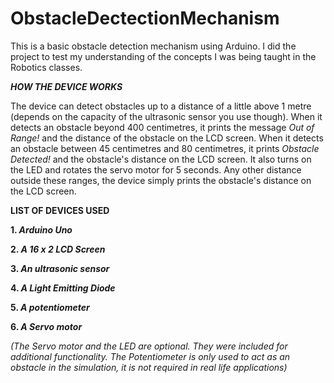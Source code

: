 # ObstacleDectectionMechanism

This is a basic obstacle detection mechanism using Arduino. I did the project to test my understanding of the concepts I was being taught in the Robotics classes.

**_HOW THE DEVICE WORKS_**

The device can detect obstacles up to a distance of a little above 1 metre (depends on the capacity of the ultrasonic sensor you use though). When it detects an obstacle beyond 400 centimetres, it prints the message _Out of Range!_ and the distance of the obstacle on the LCD screen. When it detects an obstacle between 45 centimetres and 80 centimetres, it prints _Obstacle Detected!_ and the obstacle's distance on the LCD screen. It also turns on the LED and rotates the servo motor for 5 seconds. Any other distance outside these ranges, the device simply prints the obstacle's distance on the LCD screen.

**LIST OF DEVICES USED**

**1. _Arduino Uno_**

**2. _A 16 x 2 LCD Screen_**

**3. _An ultrasonic sensor_**

**4. _A Light Emitting Diode_**

**5. _A potentiometer_**

**6. _A Servo motor_**

_(The Servo motor and the LED are optional. They were included for additional functionality. The Potentiometer is only used to act as an obstacle in the simulation, it is not required in real life applications)_

